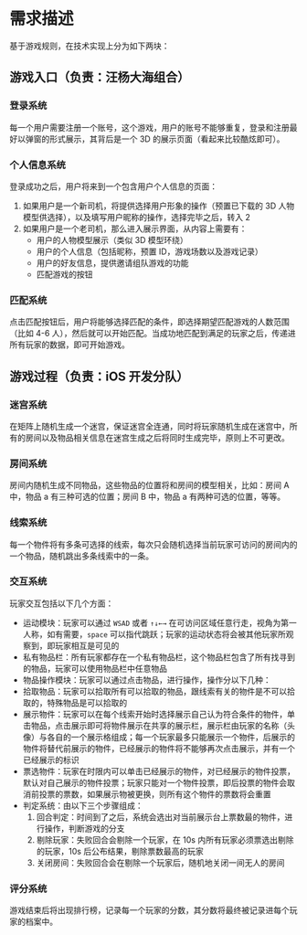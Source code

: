 # 需求描述
基于游戏规则，在技术实现上分为如下两块：

## 游戏入口（负责：汪杨大海组合）

### 登录系统
每一个用户需要注册一个账号，这个游戏，用户的账号不能够重复，登录和注册最好以弹窗的形式展示，其背后是一个 3D 的展示页面（看起来比较酷炫即可）。

### 个人信息系统
登录成功之后，用户将来到一个包含用户个人信息的页面：
1. 如果用户是一个新司机，将提供选择用户形象的操作（预置已下载的 3D 人物模型供选择），以及填写用户昵称的操作，选择完毕之后，转入 2
2. 如果用户是一个老司机，那么进入展示界面，从内容上需要有：
    * 用户的人物模型展示（类似 3D 模型环绕）
    * 用户的个人信息（包括昵称，预置 ID，游戏场数以及游戏记录）
    * 用户的好友信息，提供邀请组队游戏的功能
    * 匹配游戏的按钮

### 匹配系统
点击匹配按钮后，用户将能够选择匹配的条件，即选择期望匹配游戏的人数范围（比如 4-6 人），然后就可以开始匹配。当成功地匹配到满足的玩家之后，传递进所有玩家的数据，即可开始游戏。

## 游戏过程（负责：iOS 开发分队）

### 迷宫系统
在矩阵上随机生成一个迷宫，保证迷宫全连通，同时将玩家随机生成在迷宫中，所有的房间以及物品相关信息在迷宫生成之后将同时生成完毕，原则上不可更改。

### 房间系统
房间内随机生成不同物品，这些物品的位置将和房间的模型相关，比如：房间 A 中，物品 a 有三种可选的位置；房间 B 中，物品 a 有两种可选的位置，等等。

### 线索系统
每一个物件将有多条可选择的线索，每次只会随机选择当前玩家可访问的房间内的一个物品，随机跳出多条线索中的一条。

### 交互系统
玩家交互包括以下几个方面：
* 运动模块：玩家可以通过 `WSAD` 或者 `↑↓←→` 在可访问区域任意行走，视角为第一人称，如有需要，`space` 可以指代跳跃；玩家的运动状态将会被其他玩家所观察到，即玩家相互是可见的
* 私有物品栏：所有玩家都存在一个私有物品栏，这个物品栏包含了所有找寻到的物品，玩家可以使用物品栏中任意物品
* 物品操作模块：玩家可以通过点击物品，进行操作，操作分以下几种：
* 拾取物品：玩家可以拾取所有可以拾取的物品，跟线索有关的物件是不可以拾取的，特殊物品是可以拾取的
* 展示物件：玩家可以在每个线索开始时选择展示自己认为符合条件的物件，单击物品，点击展示即可将物件展示在共享的展示栏，展示栏由玩家的名称（头像）与各自的一个展示格组成；每一个玩家最多只能展示一个物件，后展示的物件将替代前展示的物件，已经展示的物件将不能够再次点击展示，并有一个已经展示的标识
* 票选物件：玩家在时限内可以单击已经展示的物件，对已经展示的物件投票，默认对自己展示的物件投票；玩家只能对一个物件投票，即后投票的物件会取消前投票的票数，如果展示物被更换，则所有这个物件的票数将会重置
* 判定系统：由以下三个步骤组成：
    1. 回合判定：时间到了之后，系统会选出对当前展示台上票数最的物件，进行操作，判断游戏的分支
    2. 剔除玩家：失败回合会剔除一个玩家，在 10s 内所有玩家必须票选出剔除的玩家，10s 后公布结果，剔除票数最高的玩家
    3. 关闭房间：失败回合会在剔除一个玩家后，随机地关闭一间无人的房间

### 评分系统
游戏结束后将出现排行榜，记录每一个玩家的分数，其分数将最终被记录进每个玩家的档案中。
